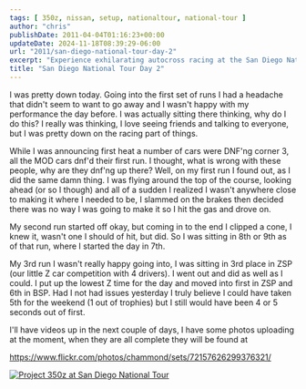```yaml
---
tags: [ 350z, nissan, setup, nationaltour, national-tour ]
author: "chris"
publishDate: 2011-04-04T01:16:23+00:00
updateDate: 2024-11-18T08:39:29-06:00
url: "2011/san-diego-national-tour-day-2"
excerpt: "Experience exhilarating autocross racing at the San Diego National Tour. Dive into intense competition, camaraderie, and Z car glory. #Autocross #RacingLife"
title: "San Diego National Tour Day 2"
---
```


I was pretty down today. Going into the first set of runs I had a headache that didn't seem to want to go away and I wasn't happy with my performance the day before. I was actually sitting there thinking, why do I do this? I really was thinking, I love seeing friends and talking to everyone, but I was pretty down on the racing part of things.

While I was announcing first heat a number of cars were DNF'ng corner 3, all the MOD cars dnf'd their first run. I thought, what is wrong with these people, why are they dnf'ng up there? Well, on my first run I found out, as I did the same damn thing. I was flying around the top of the course, looking ahead (or so I though) and all of a sudden I realized I wasn't anywhere close to making it where I needed to be, I slammed on the brakes then decided there was no way I was going to make it so I hit the gas and drove on. 

My second run started off okay, but coming in to the end I clipped a cone, I knew it, wasn't one I should of hit, but did. So I was sitting in 8th or 9th as of that run, where I started the day in 7th.

My 3rd run I wasn't really happy going into, I was sitting in 3rd place in ZSP (our little Z car competition with 4 drivers). I went out and did as well as I could. I put up the lowest Z time for the day and moved into first in ZSP and 6th in BSP. Had I not had issues yesterday I truly believe I could have taken 5th for the weekend (1 out of trophies) but I still would have been 4 or 5 seconds out of first.

I'll have videos up in the next couple of days, I have some photos uploading at the moment, when they are all complete they will be found at

<a href="https://www.flickr.com/photos/chammond/sets/72157626299376321/">https://www.flickr.com/photos/chammond/sets/72157626299376321/</a>

<a title="IMG_9328" href="https://www.flickr.com/photos/17726343@N00/5587474265/"><img border="0" alt="Project 350z at San Diego National Tour" src="https://static.flickr.com/5069/5587474265_c1f4f02b0d.jpg" /></a>
